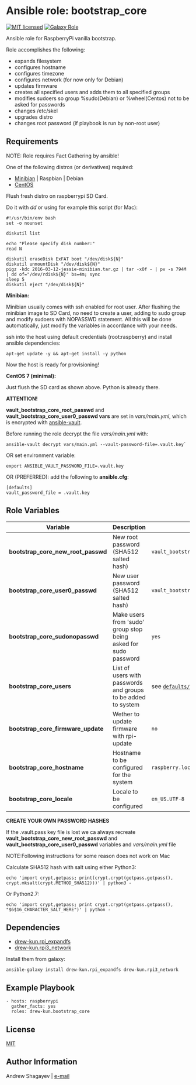 Ansible role: bootstrap_core
=========

[![MIT licensed][mit-badge]][mit-link]
[![Galaxy Role][role-badge]][galaxy-link]

Ansible role for RaspberryPi vanilla bootstrap.

Role accomplishes the following:

 - expands filesystem
 - configures hostname
 - configures timezone
 - configures network (for now only for Debian)
 - updates firmware
 - creates all specified users and adds them to all specified groups
 - modifies sudoers so group %sudo(Debian) or %wheel(Centos) not to be asked for passwords
 - changes /etc/skel
 - upgrades distro
 - changes root password (if playbook is run by non-root user)

Requirements
------------

NOTE: Role requires Fact Gathering by ansible!

One of the following distros (or derivatives) required:
 - [Minibian][minibian-link] | Raspbian | Debian
 - [CentOS][centos-link]

Flush fresh distro on raspberrypi SD Card.

Do it with *dd* or using for example this script (for Mac):

```
#!/usr/bin/env bash
set -o nounset

diskutil list

echo "Please specify disk number:"
read N

diskutil eraseDisk ExFAT boot "/dev/disk${N}"
diskutil unmountDisk "/dev/disk${N}"
pigz -kdc 2016-03-12-jessie-minibian.tar.gz | tar -xOf - | pv -s 794M | dd of="/dev/rdisk${N}" bs=4m; sync
sleep 5
diskutil eject "/dev/disk${N}"
```

**Minibian:**

Minibian usually comes with ssh enabled for root user.
After flushing the minibian image to SD Card, no need to create a user, adding to sudo group and modify sudoers with
NOPASSWD statement.
All this will be done automatically, just modify the variables in accordance with your needs.

ssh into the host using default credentials (root:raspberry) and install ansible dependencies:

    apt-get update -y && apt-get install -y python

Now the host is ready for provisioning!

**CentOS 7 (minimal):**

Just flush the SD card as shown above. Python is already there.


**ATTENTION!**

**vault_bootstrap_core_root_passwd** and **vault_bootstrap_core_user0_passwd vars** are set in *vars/main.yml*,
which is encrypted with [ansible-vault][ansible-vault-link].

Before running the role decrypt the file *vars/main.yml* with:

    ansible-vault decrypt vars/main.yml --vault-password-file=.vault.key`

OR set environment variable:

    export ANSIBLE_VAULT_PASSWORD_FILE=.vault.key

OR (PREFERRED):
add the following to **ansible.cfg**:

    [defaults]
    vault_password_file = .vault.key

Role Variables
--------------

| Variable | Description | Default |
|----------|-------------|---------|
| **bootstrap_core_new_root_passwd** | New root password (SHA512 salted hash) |`vault_bootstrap_core_new_root_passwd` |
| **bootstrap_core_user0_passwd** | New user password (SHA512 salted hash) | `vault_bootstrap_core_user0_passwd` |
| **bootstrap_core_sudonopasswd** | Make users from 'sudo' group stop being asked for sudo password | `yes` |
| **bootstrap_core_users** | List of users with passwords and groups to be added to system | see [`defaults/main.yml`](defaults/main.yml) |
| **bootstrap_core_firmware_update** | Wether to update firmware with rpi-update | `no` |
| **bootstrap_core_hostname** | Hostname to be configured for the system | `raspberry.localdomain` |
| **bootstrap_core_locale** | Locale to be configured | `en_US.UTF-8` |

**CREATE YOUR OWN PASSWORD HASHES**

If the .vault.pass key file is lost we ca always recreate **vault_bootstrap_core_new_root_passwd**
and **vault_bootstrap_core_user0_passwd** variables and *vars/main.yml* file

NOTE:Following instructions for some reason does not work on Mac

Calculate SHA512 hash with salt using either Python3:

    echo 'import crypt,getpass; print(crypt.crypt(getpass.getpass(), crypt.mksalt(crypt.METHOD_SHA512)))' | python3 -

Or Python2.7:

    echo 'import crypt,getpass; print crypt.crypt(getpass.getpass(), "$6$16_CHARACTER_SALT_HERE")' | python -

Dependencies
------------

 - [drew-kun.rpi_expandfs][rpi_expandfs-galaxy-link]
 - [drew-kun.rpi3_network][rpi3_network-galaxy-link]

Install them from galaxy:

    ansible-galaxy install drew-kun.rpi_expandfs drew-kun.rpi3_network

Example Playbook
----------------

    - hosts: raspberrypi
      gather_facts: yes
      roles: drew-kun.bootstrap_core

License
-------

[MIT][mit-link]

Author Information
------------------

Andrew Shagayev | [e-mail](mailto:drewshg@gmail.com)

[role-badge]: https://img.shields.io/badge/role-drew--kun.bootstrap__core-green.svg
[galaxy-link]: https://galaxy.ansible.com/drew-kun/bootstrap_core/
[mit-badge]: https://img.shields.io/badge/license-MIT-blue.svg
[mit-link]: https://raw.githubusercontent.com/drew-kun/ansible-bootstrap_core/master/LICENSE
[minibian-link]: https://minibianpi.wordpress.com/
[centos-link]: https://wiki.centos.org/Download
[rpi_expandfs-galaxy-link]: https://galaxy.ansible.com/drew-kun/rpi_expandfs/
[rpi3_network-galaxy-link]: https://galaxy.ansible.com/drew-kun/rpi3_network/
[ansible-vault-link]: https://docs.ansible.com/ansible/latest/user_guide/vault.html
